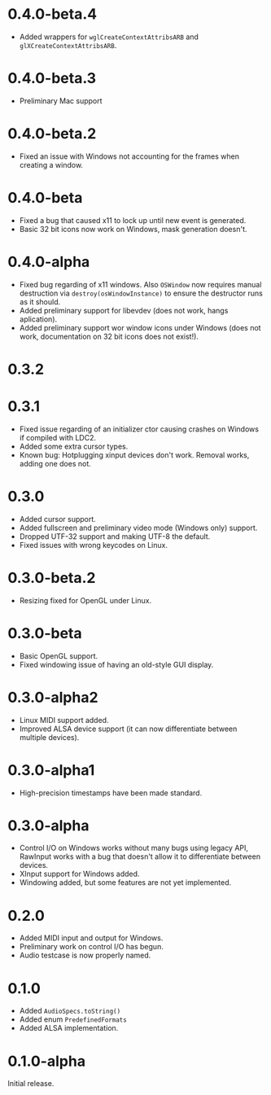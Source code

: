 # 0.4.0-beta.4

* Added wrappers for `wglCreateContextAttribsARB` and `glXCreateContextAttribsARB`.

# 0.4.0-beta.3

* Preliminary Mac support

# 0.4.0-beta.2

* Fixed an issue with Windows not accounting for the frames when creating a window.

# 0.4.0-beta

* Fixed a bug that caused x11 to lock up until new event is generated.
* Basic 32 bit icons now work on Windows, mask generation doesn't.

# 0.4.0-alpha

* Fixed bug regarding of x11 windows. Also `OSWindow` now requires manual destruction via `destroy(osWindowInstance)` to ensure the destructor runs as it should.
* Added preliminary support for libevdev (does not work, hangs aplication).
* Added preliminary support wor window icons under Windows (does not work, documentation on 32 bit icons does not exist!).

# 0.3.2

# 0.3.1

* Fixed issue regarding of an initializer ctor causing crashes on Windows if compiled with LDC2.
* Added some extra cursor types.
* Known bug: Hotplugging xinput devices don't work. Removal works, adding one does not.

# 0.3.0

* Added cursor support.
* Added fullscreen and preliminary video mode (Windows only) support.
* Dropped UTF-32 support and making UTF-8 the default.
* Fixed issues with wrong keycodes on Linux.

# 0.3.0-beta.2

* Resizing fixed for OpenGL under Linux.

# 0.3.0-beta

* Basic OpenGL support.
* Fixed windowing issue of having an old-style GUI display.

# 0.3.0-alpha2

* Linux MIDI support added.
* Improved ALSA device support (it can now differentiate between multiple devices).

# 0.3.0-alpha1

* High-precision timestamps have been made standard.

# 0.3.0-alpha

* Control I/O on Windows works without many bugs using legacy API, RawInput works with a bug that doesn't allow it to differentiate between devices.
* XInput support for Windows added.
* Windowing added, but some features are not yet implemented.

# 0.2.0

* Added MIDI input and output for Windows.
* Preliminary work on control I/O has begun.
* Audio testcase is now properly named.

# 0.1.0

* Added `AudioSpecs.toString()`
* Added enum `PredefinedFormats`
* Added ALSA implementation.

# 0.1.0-alpha

Initial release.

